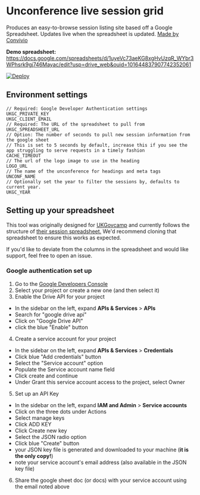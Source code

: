 # Unconference live session grid

Produces an easy-to-browse session listing site based off a Google Spreadsheet. Updates live when the spreadsheet is updated. [Made by Convivio](https://blog.weareconvivio.com/a-mobile-schedule-for-unconferences-cf78d73483b5)

**Demo spreadsheet:** https://docs.google.com/spreadsheets/d/1uyeVc73aeKG8xgHvUzqR_WYbr3WPhsrk9gj746Mayac/edit?usp=drive_web&ouid=101644837907742352061

[![Deploy](https://www.herokucdn.com/deploy/button.svg)](https://heroku.com/deploy)


## Environment settings

```
// Required: Google Developer Authentication settings 
UKGC_PRIVATE_KEY
UKGC_CLIENT_EMAIL
// Required: The URL of the spreadsheet to pull from
UKGC_SPREADSHEET_URL
// Option: The number of seconds to pull new session information from the google sheet
// This is set to 5 seconds by default, increase this if you see the app struggling to serve requests in a timely fashion
CACHE_TIMEOUT
// The url of the logo image to use in the heading
LOGO_URL
// The name of the unconference for headings and meta tags
UNCONF_NAME
// Optionally set the year to filter the sessions by, defaults to current year.
UKGC_YEAR
```

## Setting up your spreadsheet

This tool was originally designed for [UKGovcamp](https://www.ukgovcamp.com/) and currently follows the structure of [their session spreadsheet.](https://docs.google.com/spreadsheets/d/1S6nemSPxSLrURGigaQZFKViWBoAhalpE2f0RtZ92Fpk/edit#gid=11) We'd recommend cloning that spreadsheet to ensure this works as expected.

If you'd like to deviate from the columns in the spreadsheet and would like support, feel free to open an issue.

### Google authentication set up

1. Go to the [Google Developers Console](https://console.developers.google.com/project)
2. Select your project or create a new one (and then select it)
3. Enable the Drive API for your project
  - In the sidebar on the left, expand __APIs & Services__ > __APIs__
  - Search for "google drive api"
  - Click on "Google Drive API"
  - click the blue "Enable" button
4. Create a service account for your project
  - In the sidebar on the left, expand __APIs & Services__ > __Credentials__
  - Click blue "Add credentials" button
  - Select the "Service account" option
  - Populate the Service account name field
  - Click create and continue
  - Under Grant this service account access to the project, select Owner
5. Set up an API Key
  - In the sidebar on the left, expand __IAM and Admin__ > __Service accounts__
  - Click on the three dots under Actions
  - Select manage keys
  - Click ADD KEY
  - Click Create new key
  - Select the JSON radio option
  - Click blue "Create" button
  - your JSON key file is generated and downloaded to your machine (__it is the only copy!__)
  - note your service account's email address (also available in the JSON key file)
6. Share the google sheet doc (or docs) with your service account using the email noted above
